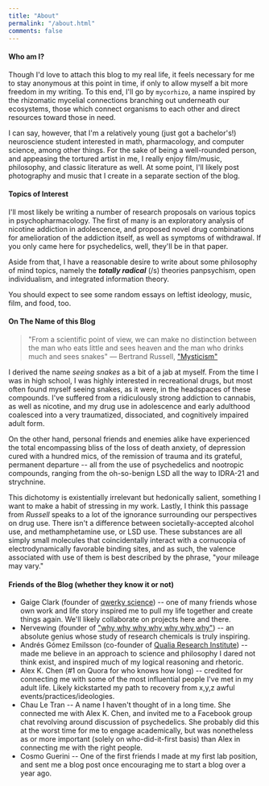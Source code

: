 ```yaml
---
title: "About"
permalink: "/about.html"
comments: false
---
```


#### Who am I?

Though I'd love to attach this blog to my real life, it feels necessary for me to stay anonymous at this point in time, if only to allow myself a bit more freedom in my writing. To this end, I'll go by `mycorhizo`, a name inspired by the rhizomatic mycelial connections branching out underneath our ecosystems, those which connect organisms to each other and direct resources toward those in need.

I can say, however, that I'm a relatively young (just got a bachelor's!) neuroscience student interested in math, pharmacology, and computer science, among other things. For the sake of being a well-rounded person, and appeasing the tortured artist in me, I really enjoy film/music, philosophy, and classic literature as well. At some point, I'll likely post photography and music that I create in a separate section of the blog.

#### Topics of Interest

I'll most likely be writing a number of research proposals on various topics in psychopharmacology. The first of many is an exploratory analysis of nicotine addiction in adolescence, and proposed novel drug combinations for amelioration of the addiction itself, as well as symptoms of withdrawal. If you only came here for psychedelics, well, they'll be in that paper.

Aside from that, I have a reasonable desire to write about some philosophy of mind topics, namely the ***totally radical*** (/s) theories panpsychism, open individualism, and integrated information theory.

You should expect to see some random essays on leftist ideology, music, film, and food, too.

#### On The Name of this Blog

> "From a scientific point of view, we can make no distinction between the man who eats little and sees heaven and the man who drinks much and sees snakes" — Bertrand Russell, ["Mysticism"](https://scepsis.net/eng/articles/id_4.php)

I derived the name *seeing snakes* as a bit of a jab at myself. From the time I was in high school, I was highly interested in recreational drugs, but most often found myself seeing snakes, as it were, in the headspaces of these compounds. I've suffered from a ridiculously strong addiction to cannabis, as well as nicotine, and my drug use in adolescence and early adulthood coalesced into a very traumatized, dissociated, and cognitively impaired adult form.

On the other hand, personal friends and enemies alike have experienced the total encompassing bliss of the loss of death anxiety, of depression cured with a hundred mics, of the remission of trauma and its grateful, permanent departure -- all from the use of psychedelics and nootropic compounds, ranging from the oh-so-benign LSD all the way to IDRA-21 and strychnine.

This dichotomy is existentially irrelevant but hedonically salient, something I want to make a habit of stressing in my work. Lastly, I think this passage from *Russell* speaks to a lot of the ignorance surrounding our perspectives on drug use. There isn't a difference between societally-accepted alcohol use, and methamphetamine use, or LSD use. These substances are all simply small molecules that coincidentally interact with a cornucopia of electrodynamically favorable binding sites, and as such, the valence associated with use of them is best described by the phrase, "your mileage may vary."

#### Friends of the Blog (whether they know it or not)

* Gaige Clark (founder of [qwerky science](https://mad.science.blog)) -- one of many friends whose own work and life story inspired me to pull my life together and create things again. We'll likely collaborate on projects here and there.
* Nervewing (founder of ["why why why why why why why"](https://nervewing.blogspot.com)) -- an absolute genius whose study of research chemicals is truly inspiring.
* Andrés Gómez Emilsson (co-founder of [Qualia Research Institute](https://www.qualiaresearchinstitute.org/)) -- made me believe in an approach to science and philosophy I dared not think exist, and inspired much of my logical reasoning and rhetoric.
* Alex K. Chen (#1 on Quora for who knows how long) -- credited for connecting me with some of the most influential people I've met in my adult life. Likely kickstarted my path to recovery from x,y,z awful events/practices/ideologies.
* Chau Le Tran -- A name I haven't thought of in a long time. She connected me with Alex K. Chen, and invited me to a Facebook group chat revolving around discussion of psychedelics. She probably did this at the worst time for me to engage academically, but was nonetheless as or more important (solely on who-did-it-first basis) than Alex in connecting me with the right people.
* Cosmo Guerini -- One of the first friends I made at my first lab position, and sent me a blog post once encouraging me to start a blog over a year ago.
